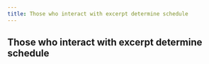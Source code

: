```yaml
---
title: Those who interact with excerpt determine schedule
---
```


## Those who interact with excerpt determine schedule
